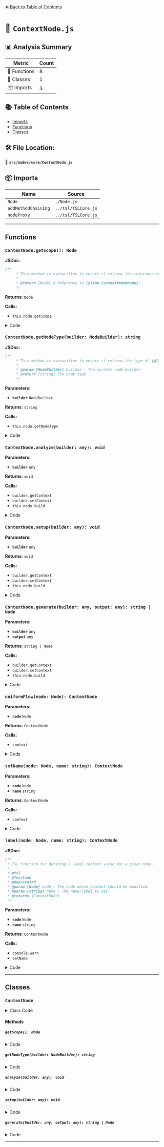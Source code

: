 [⬅️ Back to Table of Contents](../../../index.md)

# 📄 `ContextNode.js`

## 📊 Analysis Summary

| Metric | Count |
|--------|-------|
| 🔧 Functions | 8 |
| 🧱 Classes | 1 |
| 📦 Imports | 3 |

## 📚 Table of Contents

- [Imports](#imports)
- [Functions](#functions)
- [Classes](#classes)

## 🛠️ File Location:
📂 **`src/nodes/core/ContextNode.js`**

## 📦 Imports

| Name | Source |
|------|--------|
| `Node` | `./Node.js` |
| `addMethodChaining` | `../tsl/TSLCore.js` |
| `nodeProxy` | `../tsl/TSLCore.js` |


---

## Functions

### `ContextNode.getScope(): Node`

**JSDoc:**
```typescript
/**
	 * This method is overwritten to ensure it returns the reference to {@link ContextNode#node}.
	 *
	 * @return {Node} A reference to {@link ContextNode#node}.
	 */
```

**Returns:** `Node`

**Calls:**

- `this.node.getScope`

<details><summary>Code</summary>

```typescript
getScope() {

		return this.node.getScope();

	}
```
</details>

### `ContextNode.getNodeType(builder: NodeBuilder): string`

**JSDoc:**
```typescript
/**
	 * This method is overwritten to ensure it returns the type of {@link ContextNode#node}.
	 *
	 * @param {NodeBuilder} builder - The current node builder.
	 * @return {string} The node type.
	 */
```

**Parameters:**

- **`builder`** `NodeBuilder`

**Returns:** `string`

**Calls:**

- `this.node.getNodeType`

<details><summary>Code</summary>

```typescript
getNodeType( builder ) {

		return this.node.getNodeType( builder );

	}
```
</details>

### `ContextNode.analyze(builder: any): void`

**Parameters:**

- **`builder`** `any`

**Returns:** `void`

**Calls:**

- `builder.getContext`
- `builder.setContext`
- `this.node.build`

<details><summary>Code</summary>

```typescript
analyze( builder ) {

		const previousContext = builder.getContext();

		builder.setContext( { ...builder.context, ...this.value } );

		this.node.build( builder );

		builder.setContext( previousContext );

	}
```
</details>

### `ContextNode.setup(builder: any): void`

**Parameters:**

- **`builder`** `any`

**Returns:** `void`

**Calls:**

- `builder.getContext`
- `builder.setContext`
- `this.node.build`

<details><summary>Code</summary>

```typescript
setup( builder ) {

		const previousContext = builder.getContext();

		builder.setContext( { ...builder.context, ...this.value } );

		this.node.build( builder );

		builder.setContext( previousContext );

	}
```
</details>

### `ContextNode.generate(builder: any, output: any): string | Node`

**Parameters:**

- **`builder`** `any`
- **`output`** `any`

**Returns:** `string | Node`

**Calls:**

- `builder.getContext`
- `builder.setContext`
- `this.node.build`

<details><summary>Code</summary>

```typescript
generate( builder, output ) {

		const previousContext = builder.getContext();

		builder.setContext( { ...builder.context, ...this.value } );

		const snippet = this.node.build( builder, output );

		builder.setContext( previousContext );

		return snippet;

	}
```
</details>

### `uniformFlow(node: Node): ContextNode`

**Parameters:**

- **`node`** `Node`

**Returns:** `ContextNode`

**Calls:**

- `context`

<details><summary>Code</summary>

```typescript
( node ) => context( node, { uniformFlow: true } )
```
</details>

### `setName(node: Node, name: string): ContextNode`

**Parameters:**

- **`node`** `Node`
- **`name`** `string`

**Returns:** `ContextNode`

**Calls:**

- `context`

<details><summary>Code</summary>

```typescript
( node, name ) => context( node, { nodeName: name } )
```
</details>

### `label(node: Node, name: string): ContextNode`

**JSDoc:**
```typescript
/**
 * TSL function for defining a label context value for a given node.
 *
 * @tsl
 * @function
 * @deprecated
 * @param {Node} node - The node whose context should be modified.
 * @param {string} name - The name/label to set.
 * @returns {ContextNode}
 */
```

**Parameters:**

- **`node`** `Node`
- **`name`** `string`

**Returns:** `ContextNode`

**Calls:**

- `console.warn`
- `setName`

<details><summary>Code</summary>

```typescript
export function label( node, name ) {

	console.warn( 'THREE.TSL: "label()" has been deprecated. Use "setName()" instead.' ); // @deprecated r179

	return setName( node, name );

}
```
</details>


---

## Classes

### `ContextNode`

<details><summary>Class Code</summary>

```ts
class ContextNode extends Node {

	static get type() {

		return 'ContextNode';

	}

	/**
	 * Constructs a new context node.
	 *
	 * @param {Node} node - The node whose context should be modified.
	 * @param {Object} [value={}] - The modified context data.
	 */
	constructor( node, value = {} ) {

		super();

		/**
		 * This flag can be used for type testing.
		 *
		 * @type {boolean}
		 * @readonly
		 * @default true
		 */
		this.isContextNode = true;

		/**
		 * The node whose context should be modified.
		 *
		 * @type {Node}
		 */
		this.node = node;

		/**
		 * The modified context data.
		 *
		 * @type {Object}
		 * @default {}
		 */
		this.value = value;

	}

	/**
	 * This method is overwritten to ensure it returns the reference to {@link ContextNode#node}.
	 *
	 * @return {Node} A reference to {@link ContextNode#node}.
	 */
	getScope() {

		return this.node.getScope();

	}

	/**
	 * This method is overwritten to ensure it returns the type of {@link ContextNode#node}.
	 *
	 * @param {NodeBuilder} builder - The current node builder.
	 * @return {string} The node type.
	 */
	getNodeType( builder ) {

		return this.node.getNodeType( builder );

	}

	analyze( builder ) {

		const previousContext = builder.getContext();

		builder.setContext( { ...builder.context, ...this.value } );

		this.node.build( builder );

		builder.setContext( previousContext );

	}

	setup( builder ) {

		const previousContext = builder.getContext();

		builder.setContext( { ...builder.context, ...this.value } );

		this.node.build( builder );

		builder.setContext( previousContext );

	}

	generate( builder, output ) {

		const previousContext = builder.getContext();

		builder.setContext( { ...builder.context, ...this.value } );

		const snippet = this.node.build( builder, output );

		builder.setContext( previousContext );

		return snippet;

	}

}
```
</details>

#### Methods

##### `getScope(): Node`

<details><summary>Code</summary>

```ts
getScope() {

		return this.node.getScope();

	}
```
</details>

##### `getNodeType(builder: NodeBuilder): string`

<details><summary>Code</summary>

```ts
getNodeType( builder ) {

		return this.node.getNodeType( builder );

	}
```
</details>

##### `analyze(builder: any): void`

<details><summary>Code</summary>

```ts
analyze( builder ) {

		const previousContext = builder.getContext();

		builder.setContext( { ...builder.context, ...this.value } );

		this.node.build( builder );

		builder.setContext( previousContext );

	}
```
</details>

##### `setup(builder: any): void`

<details><summary>Code</summary>

```ts
setup( builder ) {

		const previousContext = builder.getContext();

		builder.setContext( { ...builder.context, ...this.value } );

		this.node.build( builder );

		builder.setContext( previousContext );

	}
```
</details>

##### `generate(builder: any, output: any): string | Node`

<details><summary>Code</summary>

```ts
generate( builder, output ) {

		const previousContext = builder.getContext();

		builder.setContext( { ...builder.context, ...this.value } );

		const snippet = this.node.build( builder, output );

		builder.setContext( previousContext );

		return snippet;

	}
```
</details>


---